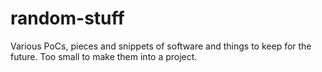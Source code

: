 # random-stuff
Various PoCs, pieces and snippets of software and things to keep for the future. 
Too small to make them into a project.
